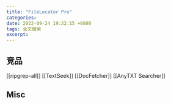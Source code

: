 ```yaml
---
title: "FileLocator Pro"
categories: 
date: 2022-09-24 19:22:15 +0800
tags: 全文搜索
excerpt: 
---
```







## 竞品


[[ripgrep-all]]
[[TextSeek]]
[[DocFetcher]]
[[AnyTXT Searcher]]





## Misc


